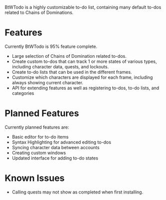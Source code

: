BtWTodo is a highly customizable to-do list, containing many default to-dos related to Chains of Dominations.

# Features

Currently BtWTodo is 95% feature complete.

- Large selection of Chains of Domination related to-dos.
- Create custom to-dos that can track 1 or more states of various types, including character data, quests, and lockouts.
- Create to-do lists that can be used in the different frames.
- Customize which characters are displayed for each frame, including always showing current character.
- API for extending features as well as registering to-dos, to-do lists, and categories

# Planned Features

Currently planned features are:

- Basic editor for to-do items
- Syntax Highlighting for advanced editing to-dos
- Syncing character data between accounts
- Creating custom windows
- Updated interface for adding to-do states

# Known Issues

- Calling quests may not show as completed when first installing.
